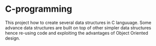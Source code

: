 # C-programming

This project how to create several data structures in C languuage. Some advance data structures are built on top of other simpler data structures hence re-using code and exploiting the advantages of Object Oriented design.

